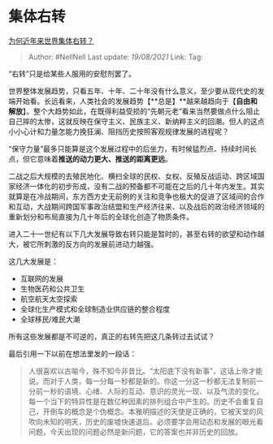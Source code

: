 # 集体右转
[为何近年来世界集体右转？](https://www.zhihu.com/question/48941008/answer/1294174946)

> Author: #NellNell
> Last update: *19/08/2021*
> Link:
> Tag:

“右转”只是给某些人服用的安慰剂罢了。

世界整体发展趋势，只看五年、十年、二十年没有什么意义，至少要从现代史的发端开始看。长远看来，人类社会的发展趋势【**总是】**越来越趋向于【**自由和解放**】。整个大趋势如此，在既得利益受损的“先朝元老”看来当然要做点什么阻止自己摔的太惨，这就反映在保守主义、民族主义、新纳粹主义的回潮。但人的这点小小心计和力量怎能力挽狂澜、阻挡历史按照客观规律发展的进程呢？

“保守力量”最多只能算是这个发展过程中的后坐力，有时候猛烈点、持续时间长点，但它意味着**推送的动力更大、推送的距离更远**。

二战之后大规模的去殖民地化、横扫全球的民权、女权、反殖反战运动、跨区域国家经济一体化的初步形成，没有二战的预备都不可能在之后的几十年内发生。其实就算是在冷战期间，东方西方史无前例的关注和竞争也极大的促进了区域间的合作和互动，大战期间跨国军事政治结盟和生产经济往来、以及战后的政治经济领域的重新划分和布局直接为几十年后的全球化创造了物质条件。

进入二十一世纪有以下几大发展导致右转只能是暂时的，甚至右转的欲望和动作越大，被它所刺激的反方向的发展前进动力越强。

这几大发展是：

-   互联网的发展
-   生物医药和公共卫生
-   航空航天太空探索
-   全球化生产模式和全球制造业供应链的整合程度
-   全球移民/难民大潮

所有这些发展都是不可逆的，真正的右转先把这几条转过去试试？

最后引用一下以前在想法里发的一段话：

> 人很喜欢以古喻今，殊不知今非昔比。“太阳底下没有新事”，这话上帝才能说。而对于人类，每一分每一秒都是新的。你这一分这一秒都无法复制前一分前一秒的语境、心绪、人际的互动、意识的灵光一现、以及气流的变化。每一个当下的特异性是在数亿种因素的排列组合中产生的。历史不会重复自己，开倒车的概念是个伪概念。本雅明描述的天使是正确的，它被天堂的风吹向未知的明天，历史的废墟快速退后。必须要学会用动态和发展的眼光看问题，今天出现的问题必然是新问题，它的答案也并非历史的回放。
